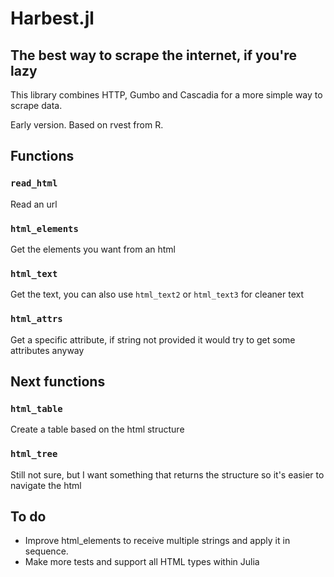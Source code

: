 # Harbest.jl
## The best way to scrape the internet, if you're lazy
This library combines HTTP, Gumbo and Cascadia for a more simple way to scrape data. 

Early version. Based on rvest from R.

## Functions

### `read_html`

Read an url

### `html_elements`

Get the elements you want from an html

### `html_text`

Get the text, you can also use `html_text2` or `html_text3` for cleaner text

### `html_attrs`

Get a specific attribute, if string not provided it would try to get some attributes anyway

## Next functions

### `html_table`

Create a table based on the html structure

### `html_tree`

Still not sure, but I want something that returns the structure so it's easier to navigate the html

## To do
- Improve html_elements to receive multiple strings and apply it in sequence.
- Make more tests and support all HTML types within Julia

